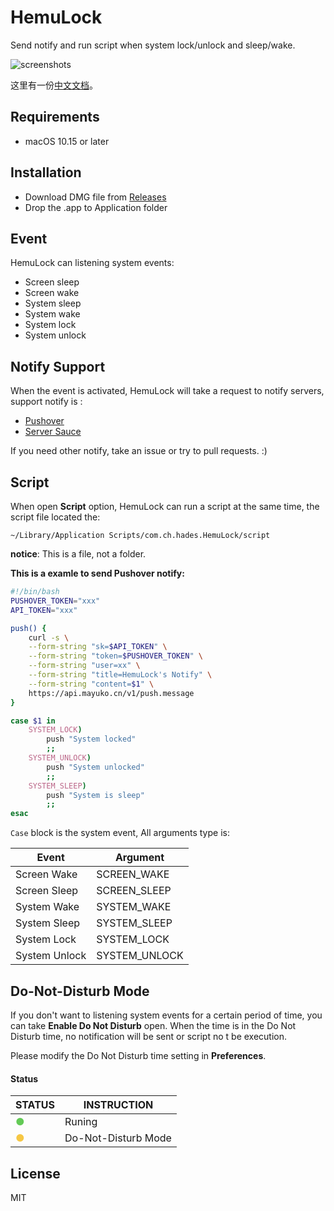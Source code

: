 # HemuLock

Send notify and run script when system lock/unlock and sleep/wake.

![screenshots](https://ftp.bmp.ovh/imgs/2021/04/5a9c780e2a361615.png)

这里有一份[中文文档](https://github.com/mayuko2012/HemuLock/blob/main/README_CN.md)。

## Requirements

- macOS 10.15 or later

## Installation

- Download DMG file from [Releases](https://github.com/mayuko2012/HemuLock/releases)
- Drop the .app to Application folder

## Event

HemuLock can listening system events:

- Screen sleep
- Screen wake
- System sleep
- System wake
- System lock
- System unlock

## Notify Support

When the event is activated, HemuLock will take a request to notify servers, support notify is  :

- [Pushover](https://pushover.net/)
- [Server Sauce](https://sc.ftqq.com/9.version)

If you need other notify, take an issue or try to pull requests. :)

## Script

When open **Script** option, HemuLock can run a script at the same time, the script file located the:

```
~/Library/Application Scripts/com.ch.hades.HemuLock/script
```

**notice**: This is a file, not a folder.

**This is a examle to send Pushover notify:**

```bash
#!/bin/bash
PUSHOVER_TOKEN="xxx"
API_TOKEN="xxx"

push() {
    curl -s \
    --form-string "sk=$API_TOKEN" \
    --form-string "token=$PUSHOVER_TOKEN" \
    --form-string "user=xx" \
    --form-string "title=HemuLock's Notify" \
    --form-string "content=$1" \
    https://api.mayuko.cn/v1/push.message
}

case $1 in
    SYSTEM_LOCK)
        push "System locked"
        ;;
    SYSTEM_UNLOCK)
        push "System unlocked"
        ;;
    SYSTEM_SLEEP)
        push "System is sleep"
        ;;
esac
```

`Case` block is the system event, All arguments type is:

| Event         | Argument      |
| ------------- | ------------- |
| Screen Wake   | SCREEN_WAKE   |
| Screen Sleep  | SCREEN_SLEEP  |
| System Wake   | SYSTEM_WAKE   |
| System Sleep  | SYSTEM_SLEEP  |
| System Lock   | SYSTEM_LOCK   |
| System Unlock | SYSTEM_UNLOCK |

## Do-Not-Disturb Mode

If you don't want to listening system events for a certain period of time, you can take **Enable Do Not Disturb** open. When the time is in the Do Not Disturb time, no notification will be sent or script no t be execution.

Please modify the Do Not Disturb time setting in **Preferences**.

#### Status

| STATUS                                | INSTRUCTION         |
| ------------------------------------- | ------------------- |
| <span style="color: #63CA56">●</span> | Runing              |
| <span style="color: #F6C744">●</span> | Do-Not-Disturb Mode |

## License

MIT